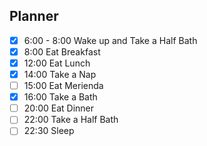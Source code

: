 ## Planner 
- [x] 6:00 - 8:00  Wake up and Take a Half Bath
- [x] 8:00 Eat Breakfast
- [x] 12:00 Eat Lunch
- [x] 14:00 Take a Nap
- [ ] 15:00  Eat Merienda
- [x] 16:00 Take a Bath 
- [ ] 20:00 Eat Dinner
- [ ] 22:00 Take a Half Bath
- [ ] 22:30 Sleep